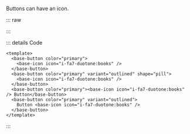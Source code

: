 Buttons can have an icon.

::: raw

<ClientOnly>
  <ButtonIcon />
</ClientOnly>

:::

::: details Code

```vue
<template>
  <base-button color="primary">
    <base-icon icon="i-fa7-duotone:books" />
  </base-button>
  <base-button color="primary" variant="outlined" shape="pill">
    <base-icon icon="i-fa7-duotone:books" />
  </base-button>
  <base-button color="primary"><base-icon icon="i-fa7-duotone:books" /> Button</base-button>
  <base-button color="primary" variant="outlined">
    Button <base-icon icon="i-fa7-duotone:books" />
  </base-button>
</template>
```

:::
